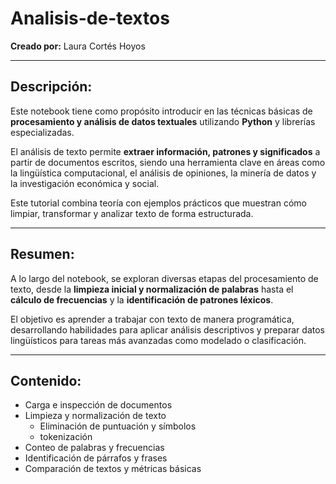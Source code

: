 # Analisis-de-textos

**Creado por:** Laura Cortés Hoyos  

---

## Descripción: 

Este notebook tiene como propósito introducir en las técnicas básicas de **procesamiento y análisis de datos textuales** utilizando **Python** y librerías especializadas.  

El análisis de texto permite **extraer información, patrones y significados** a partir de documentos escritos, siendo una herramienta clave en áreas como la lingüística computacional, el análisis de opiniones, la minería de datos y la investigación económica y social.  

Este tutorial combina teoría con ejemplos prácticos que muestran cómo limpiar, transformar y analizar texto de forma estructurada.

---

## Resumen:

A lo largo del notebook, se exploran diversas etapas del procesamiento de texto, desde la **limpieza inicial y normalización de palabras** hasta el **cálculo de frecuencias** y la **identificación de patrones léxicos**.  

El objetivo es aprender a trabajar con texto de manera programática, desarrollando habilidades para aplicar análisis descriptivos y preparar datos lingüísticos para tareas más avanzadas como modelado o clasificación.

---

## Contenido: 

- Carga e inspección de documentos  
- Limpieza y normalización de texto  
  - Eliminación de puntuación y símbolos  
  - tokenización  
- Conteo de palabras y frecuencias  
- Identificación de párrafos y frases  
- Comparación de textos y métricas básicas  

